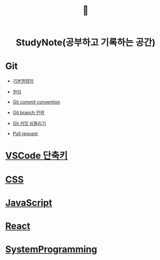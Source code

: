 <div align="center">

<h1> 📝
<br>
<br>

StudyNote(공부하고 기록하는 공간)</h1>

</div>

# Git

- [기본명령어](https://gigthub.com/Whoknow77/StudyNote/blob/master/Git/command.md)

- [원리](https://github.com/Whoknow77/StudyNote/blob/master/Git/gistory.md)

- [Git commit convention](https://github.com/Whoknow77/StudyNote/blob/master/Git/cmconvention.md)

- [Git branch 전략](https://github.com/Whoknow77/StudyNote/blob/master/Git/gitbranch.md)

- [Git 커밋 되돌리기](./Git/reset.md)

- [Pull request](./Git/pullrequest.md)

# [VSCode 단축키](command/command.md)

# [CSS](./css/README.md)

# [JavaScript](./js/js.md)

# [React](./React/README.md)

# [SystemProgramming](https://github.com/Whoknow77/StudyNote/blob/master/System/system.md)
